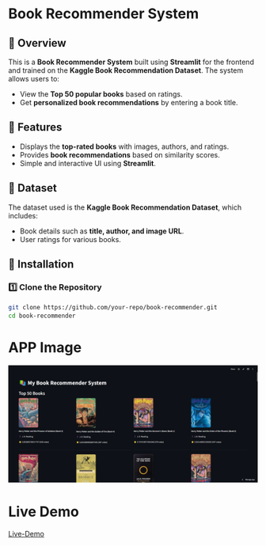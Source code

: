 # Book Recommender System

## 📖 Overview
This is a **Book Recommender System** built using **Streamlit** for the frontend and trained on the **Kaggle Book Recommendation Dataset**. The system allows users to:
- View the **Top 50 popular books** based on ratings.
- Get **personalized book recommendations** by entering a book title.

## 🚀 Features
- Displays the **top-rated books** with images, authors, and ratings.
- Provides **book recommendations** based on similarity scores.
- Simple and interactive UI using **Streamlit**.

## 📂 Dataset
The dataset used is the **Kaggle Book Recommendation Dataset**, which includes:
- Book details such as **title, author, and image URL**.
- User ratings for various books.

## 🔧 Installation
### 1️⃣ Clone the Repository
```bash
git clone https://github.com/your-repo/book-recommender.git
cd book-recommender
```

# APP Image
![App-Image](app1.png)

# Live Demo
[Live-Demo](https://https://book-recommender-cdpvvpgb5myz5rgvrmmwin.streamlit.app/)

